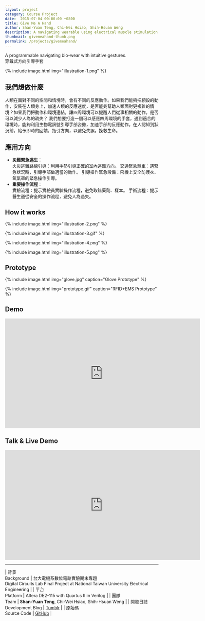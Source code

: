 ```yaml
---
layout: project
category: Course Project
date:  2015-07-04 00:00:00 +0800
title: Give Me A Hand
author: Shan-Yuan Teng, Chi-Wei Hsiao, Shih-Hsuan Weng
description: A navigating wearable using electrical muscle stimulation implemented on custom circuit and FPGA board.
thumbnail: givemeahand-thumb.png
permalink: /projects/givemeahand/
---
```


A programmable navigating bio-wear with intuitive gestures.  
穿戴式方向引導手套


{% include image.html
           img="illustration-1.png" %}

## 我們想做什麼
人類在面對不同的空間和情境時，會有不同的反應動作。如果我們能夠把預設的動作，安裝在人類身上，加速人類的反應速度，是否能夠幫助人類面對更複雜的情境？如果我們把動作和環境連結，讓四周環境可以提醒人們從事相關的動作，是否可以減少人為的疏失？
我們想要打造一個可以感應四周環境的手套，遇到適合的環境時，能夠利用生物電訊號引導手部姿勢，加速手部的反應動作。在人認知到狀況前，給予即時的回饋，指引方向，以避免失誤，挽救生命。

## 應用方向
* **災難緊急逃生**：  
火災逃難路線引導：利用手勢引導正確的室內逃難方向。
交通緊急煞車：遇緊急狀況時，引導手部做適當的動作。
引導操作緊急設備：飛機上安全防護衣、氧氣罩的緊急操作引導。
* **重要操作流程**：  
實驗流程：提示實驗員實驗操作流程，避免取錯藥劑、樣本。
手術流程：提示醫生遵從安全的操作流程，避免人為過失。

## How it works

{% include image.html
           img="illustration-2.png" %}

{% include image.html
           img="illustration-3.gif" %}

{% include image.html
           img="illustration-4.png" %}

{% include image.html
           img="illustration-5.png" %}

## Prototype

{% include image.html
           img="glove.jpg"
           caption="Glove Prototype" %}

{% include image.html
           img="prototype.gif"
           caption="RFID+EMS Prototype" %}

## Demo

<div class="video-wrapper">
  <iframe width="640" height="360" src="https://www.youtube.com/embed/L_OQ6c5u8k0" frameborder="0" allowfullscreen></iframe>
</div>

## Talk & Live Demo

<div class="video-wrapper">
  <iframe width="640" height="360" src="https://www.youtube.com/embed/9on35hXmRWQ" frameborder="0" allowfullscreen></iframe>
</div>

---

| 背景<br>Background | 台大電機系數位電路實驗期末專題<br>Digital Circuits Lab Final Project at National Taiwan University Electrical Engineering |
| 平台<br>Platform | Altera DE2-115 with Quartus II in Verilog |
| 團隊<br>Team | **Shan-Yuan Teng**, Chi-Wei Hsiao, Shih-Hsuan Weng |
| 開發日誌<br>Development Blog | [Tumblr](http://givemeahandproject.tumblr.com/) |
| 原始碼<br>Source Code | [GitHub](http://github.com/tanyuan/givemeahand) |
